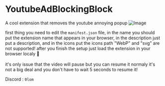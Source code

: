 # YoutubeAdBlockingBlock

A cool extension that removes the youtube annoying popup
![Image](https://www.malwarebytes.com/blog/news/2023/05/easset_upload_file84079_266043_e.jpg)

first thing you need to edit the `manifest.json` file, in the name you should put the extension name that appears in your browser, in the description just put a description, and in the icons put the icons path "WebP" and "svg" are not supported!
after you finish the setup just load the extension in your browser localy 🫡<br><br>
it's only issue that the video will pause but you can resume it normaly it's not a big deal and you don't have to wait 5 seconds to resume it!

Discord : `0lom`
